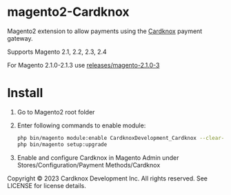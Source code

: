 magento2-Cardknox
======================

 
Magento2 extension to allow payments using the [Cardknox](https://www.cardknox.com) payment gateway.

Supports Magento 2.1, 2.2, 2.3, 2.4

For Magento 2.1.0-2.1.3 use [releases/magento-2.1.0-3](https://github.com/Cardknox/magento2_cardknox/tree/releases/magento-2.1.0-3)


Install
=======

1. Go to Magento2 root folder

3. Enter following commands to enable module:

    ```bash
    php bin/magento module:enable CardknoxDevelopment_Cardknox --clear-static-content
    php bin/magento setup:upgrade
    ```
4. Enable and configure Cardknox in Magento Admin under Stores/Configuration/Payment Methods/Cardknox

Copyright © 2023 Cardknox Development Inc. All rights reserved.
See LICENSE for license details.
